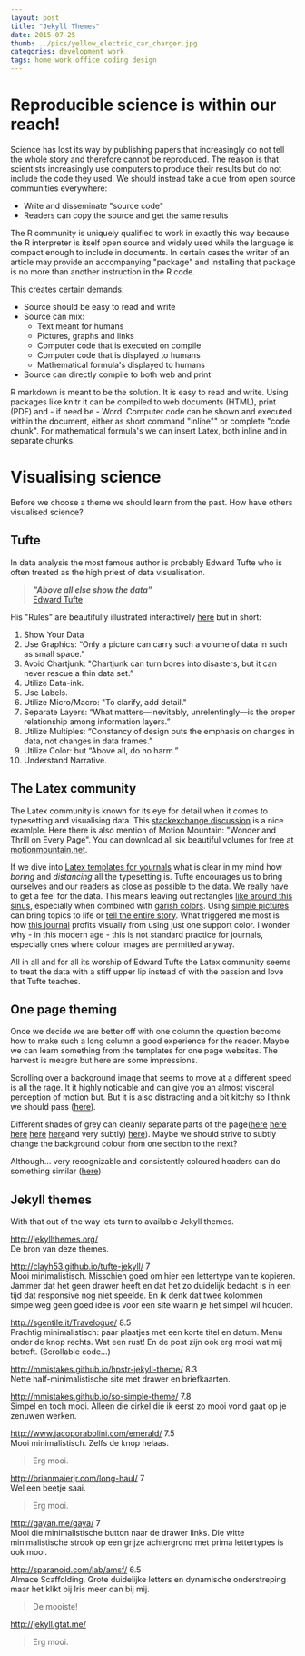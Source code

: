 ```yaml
---
layout: post
title: "Jekyll Themes"
date: 2015-07-25
thumb: ../pics/yellow_electric_car_charger.jpg
categories: development work
tags: home work office coding design
---
```


# Reproducible science is within our reach!
Science has lost its way by publishing papers that increasingly do not tell the whole story and therefore cannot be reproduced. The reason is that scientists increasingly use computers to produce their results but do not include the code they used. We should instead take a cue from open source communities everywhere:

  * Write and disseminate "source code"
  * Readers can copy the source and get the same results

The R community is uniquely qualified to work in exactly this way because the R interpreter is itself open source and widely used while the language is compact enough to include in documents. In certain cases the writer of an article may provide an accompanying "package" and installing that package is no more than another instruction in the R code.

This creates certain demands:

  * Source should be easy to read and write
  * Source can mix:
    * Text meant for humans
    * Pictures, graphs and links
    * Computer code that is executed on compile
    * Computer code that is displayed to humans
    * Mathematical formula's displayed to humans
  * Source can directly compile to both web and print

R markdown is meant to be the solution. It is easy to read and write. Using packages like knitr it can be compiled to web documents (HTML), print (PDF) and - if need be - Word. Computer code can be shown and executed within the document, either as short command "inline"" or complete "code chunk". For mathematical formula's we can insert Latex, both inline and in separate chunks.

# Visualising science
Before we choose a theme we should learn from the past. How have others visualised science?

## Tufte
In data analysis the most famous author is probably Edward Tufte who is often treated as the high priest of data visualisation.

> ***"Above all else show the data"***  
> [Edward Tufte](https://bianalystblog.wordpress.com/2013/04/06/above-all-else-show-the-data-edward-tufte/)

His "Rules" are beautifully illustrated interactively [here](http://www.sealthreinhold.com/school/tuftes-rules/) but in short:

  1. Show Your Data
  2. Use Graphics: “Only a picture can carry such a volume of data in such as small space.”
  3. Avoid Chartjunk: "Chartjunk can turn bores into disasters, but it can never rescue a thin data set.”
  4. Utilize Data-ink.
  5. Use Labels.
  6. Utilize Micro/Macro: "To clarify, add detail."
  7. Separate Layers: “What matters—inevitably, unrelentingly—is the proper relationship among information layers.”
  8. Utilize Multiples: “Constancy of design puts the emphasis on changes in data, not changes in data frames.”
  9. Utilize Color: but “Above all, do no harm.”
  10. Understand Narrative.

## The Latex community
The Latex community is known for its eye for detail when it comes to typesetting and visualising data. This [stackexchange discussion](http://tex.stackexchange.com/questions/1319/showcase-of-beautiful-typography-done-in-tex-friends) is a nice examlple. Here there is also mention of Motion Mountain: "Wonder and Thrill on Every Page". You can download all six beautiful volumes for free at [motionmountain.net](http://www.motionmountain.net/).

If we dive into [Latex templates for yournals](https://www.sharelatex.com/templates/journals) what is clear in my mind how *boring* and *distancing* all the typesetting is. Tufte encourages us to bring ourselves and our readers as close as possible to the data. We really have to get a feel for the data. This means leaving out rectangles [like around this sinus](https://www.sharelatex.com/templates/52fb896f33621a613683ec93/v/2/pdf?inline=true&name=MNRAS%20%28Oxford%20University%20Press%29), especially when combined with [garish colors](https://www.sharelatex.com/templates/52fb87dd33621a613683ec84/v/1/pdf?inline=true&name=ICML). Using [simple pictures](https://www.sharelatex.com/templates/52fe01e834a287a85245b4cf/v/1/pdf?inline=true&name=VLDB%20Paper) can bring topics to life or [tell the entire story](https://www.sharelatex.com/templates/537363fe196e12e838a758ce/v/1/pdf?inline=true&name=British%20Machine%20Vision%20Conference%20%28BMVC%29%20Extended%20Abstract). What triggered me most is how [this journal](https://www.sharelatex.com/templates/52fb8e0b33621a613683ecba/v/1/pdf?inline=true&name=Central%20European%20Journal%20of%20Mathematics) profits visually from using just one support color. I wonder why - in this modern age - this is not standard practice for journals, especially ones where colour images are permitted anyway.

All in all and for all its worship of Edward Tufte the Latex community seems to treat the data with a stiff upper lip instead of with the passion and love that Tufte teaches.

## One page theming
Once we decide we are better off with one column the question become how to make such a long column a good experience for the reader. Maybe we can learn something from the templates for one page websites. The harvest is meagre but here are some impressions.

Scrolling over a background image that seems to move at a different speed is all the rage. It it highly noticable and can give you an almost visceral perception of motion but. But it is also distracting and a bit kitchy so I think we should pass ([here](http://demo.rocknrolladesigns.com/html/jarvis/)).

Different shades of grey can cleanly separate parts of the page([here](http://demo.imransdesign.com/unika/) [here](http://www.templategarden.com/preview/alpha/template/index.html) [here](http://ironsummitmedia.github.io/startbootstrap-agency/) [here](http://make-lemonade.co/themes/?theme=Booker) [here](https://onepagelove.com/oneengine)and very subtly) [here](http://themeforest.net/item/quickstep-responsive-one-page-portfolio-theme/full_screen_preview/3237426)). Maybe we should strive to subtly change the background colour from one section to the next?

Although... very recognizable and consistently coloured headers can do something similar ([here](https://onepagelove.com/klim))

## Jekyll themes
With that out of the way lets turn to available Jekyll themes.




<http://jekyllthemes.org/>  
De bron van deze themes.


<http://clayh53.github.io/tufte-jekyll/> 7  
Mooi minimalistisch. Misschien goed om hier een lettertype van te kopieren. Jammer dat het geen drawer heeft en dat het zo duidelijk bedacht is in een tijd dat responsive nog niet speelde. En ik denk dat twee kolommen simpelweg geen goed idee is voor een site waarin je het simpel wil houden.




<http://sgentile.it/Travelogue/> 8.5  
Prachtig minimalistisch: paar plaatjes met een korte titel en datum. Menu onder de knop rechts. Wat een rust! En de post zijn ook erg mooi wat mij betreft. (Scrollable code...)

<http://mmistakes.github.io/hpstr-jekyll-theme/> 8.3  
Nette half-minimalistische site met drawer en briefkaarten.

<http://mmistakes.github.io/so-simple-theme/> 7.8  
Simpel en toch mooi. Alleen die cirkel die ik eerst zo mooi vond gaat op je zenuwen werken.

<http://www.jacoporabolini.com/emerald/> 7.5  
Mooi minimalistisch. Zelfs de knop helaas.



> Erg mooi.

<http://brianmaierjr.com/long-haul/> 7  
Wel een beetje saai.

> Erg mooi.

<http://gayan.me/gaya/> 7  
Mooi die minimalistische button naar de drawer links.
Die witte minimalistische strook op een grijze achtergrond met prima lettertypes is ook mooi.

<http://sparanoid.com/lab/amsf/> 6.5  
Almace Scaffolding. Grote duidelijke letters en dynamische onderstreping maar het klikt bij Iris meer dan bij mij.

> De mooiste!

<http://jekyll.gtat.me/>

> Erg mooi.
